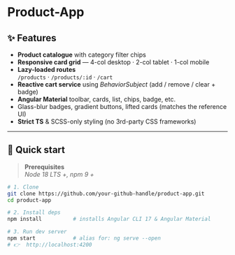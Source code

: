 # Product-App
## ✨ Features
- **Product catalogue** with category filter chips  
- **Responsive card grid** — 4-col desktop · 2-col tablet · 1-col mobile  
- **Lazy-loaded routes**  
  `/products` · `/products/:id` · `/cart`  
- **Reactive cart service** using *BehaviorSubject* (add / remove / clear + badge)  
- **Angular Material** toolbar, cards, list, chips, badge, etc.  
- Glass-blur badges, gradient buttons, lifted cards (matches the reference UI)  
- **Strict TS** & SCSS-only styling (no 3rd-party CSS frameworks)

---

## 🚀 Quick start

> **Prerequisites**  
> *Node 18 LTS +, npm 9 +*

```bash
# 1. Clone
git clone https://github.com/your-github-handle/product-app.git
cd product-app

# 2. Install deps
npm install          # installs Angular CLI 17 & Angular Material

# 3. Run dev server
npm start            # alias for: ng serve --open
# 👉  http://localhost:4200
